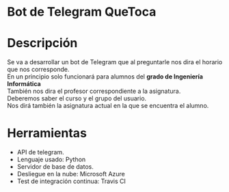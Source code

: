 # Bot de Telegram QueToca

# Descripción
Se va a desarrollar un bot de Telegram que al preguntarle nos dira el horario que nos corresponde.  
En un principio solo funcionará para alumnos del **grado de Ingeniería Informática**  
También nos dira el profesor correspondiente a la asignatura.  
Deberemos saber el curso y el grupo del usuario.  
Nos dirá también la asignatura actual en la que se encuentra el alumno.

# Herramientas
* API de telegram.
* Lenguaje usado: Python
* Servidor de base de datos.
* Desliegue en la nube: Microsoft Azure
* Test de integración continua: Travis CI

